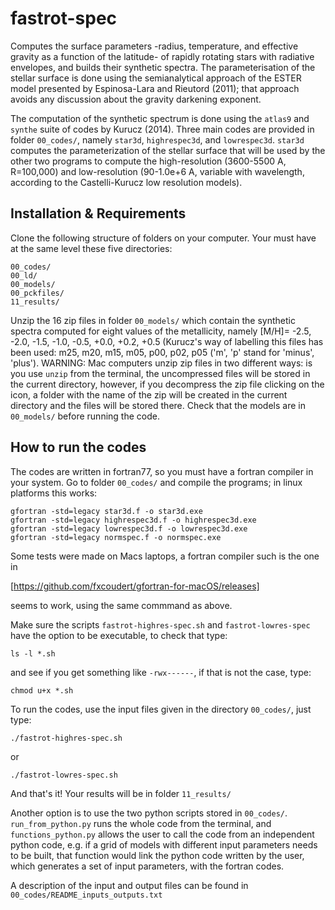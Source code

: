 # fastrot-spec
Computes the surface parameters -radius, temperature, and effective gravity as a function of the latitude- of rapidly rotating stars with radiative envelopes, and builds their synthetic spectra. The parameterisation of the stellar surface is done using the semianalytical approach of the ESTER model presented by Espinosa-Lara and Rieutord (2011); that approach avoids any discussion about the gravity darkening exponent. 

The computation of the synthetic spectrum is done using the ```atlas9``` and ```synthe``` suite of codes by Kurucz (2014). Three main codes are provided in folder ```00_codes/```, namely ```star3d```, ```highrespec3d```, and ```lowrespec3d```. ```star3d``` computes the parameterization of the stellar surface that will be used by the other two programs to compute the high-resolution (3600-5500 A, R=100,000) and low-resolution (90-1.0e+6 A, variable with wavelength, according to the Castelli-Kurucz low resolution models). 

## Installation & Requirements
 
Clone the following structure of folders on your computer. Your must have at the same level these five directories:

```
00_codes/
00_ld/
00_models/
00_pckfiles/
11_results/
```
Unzip the 16 zip files in folder ```00_models/``` which contain the synthetic spectra computed for eight values of the metallicity, namely [M/H]= -2.5, -2.0, -1.5, -1.0, -0.5, +0.0, +0.2, +0.5 (Kurucz's way of labelling this files has been used: m25, m20, m15, m05, p00, p02, p05 ('m', 'p' stand for 'minus', 'plus'). WARNING: Mac computers unzip zip files in two different ways: is you use ```unzip``` from the terminal, the uncompressed files will be stored in the current directory, however, if you decompress the zip file clicking on the icon, a folder with the name of the zip will be created in the current directory and the files will be stored there. Check that the models are in ```00_models/``` before running the code.

## How to run the codes

The codes are written in fortran77, so you must have a fortran compiler in your system. Go to folder ```00_codes/``` and compile the programs; in linux platforms this works:

```
gfortran -std=legacy star3d.f -o star3d.exe
gfortran -std=legacy highrespec3d.f -o highrespec3d.exe
gfortran -std=legacy lowrespec3d.f -o lowrespec3d.exe
gfortran -std=legacy normspec.f -o normspec.exe
```

Some tests were made on Macs laptops, a fortran compiler such is the one in 

[https://github.com/fxcoudert/gfortran-for-macOS/releases]

seems to work, using the same commmand as above.

Make sure the scripts ```fastrot-highres-spec.sh``` and ```fastrot-lowres-spec``` have  the option to be executable, to check that type: 

```
ls -l *.sh
```

and see if you get something like ```-rwx------```,  if that is not the case, type:

```
chmod u+x *.sh
```

To run the codes, use the input files given in the directory ```00_codes/```, just type:

```
./fastrot-highres-spec.sh
```
or
```
./fastrot-lowres-spec.sh
```

And that's it! Your results will be in folder ```11_results/``` 

Another option is to use the two python scripts stored in ```00_codes/```. ```run_from_python.py``` runs the whole code from the terminal, and ```functions_python.py``` allows the user to call the code from an independent python code, e.g. if a grid of models with different input parameters needs to be built, that function would link the python code written by the user, which generates a set of input parameters, with the fortran codes.

A description of the input and output files can be found in ```00_codes/README_inputs_outputs.txt```
